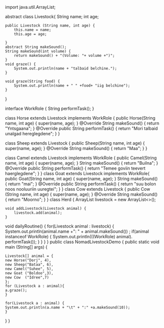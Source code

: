 import java.util.ArrayList;

abstract class  Livestock{
    String name;
    int age;

    public Livestock (String name, int age) {
        this.name = name;
        this.age = age;
        
    }
    abstract String makeSound();
    String makeSound(int volume) {
        return makeSound() + "(Volume: "+ volume +")";
    }
    void graze() {
        System.out.println(name + "talbaid belchine.");
    }
     
    void graze(String food) {
        System.out.println(name + " " +food+ "iig belchine");
    }
}

interface WorkRole {
    String performTask();
}

class Horse extends Livestock implements WorkRole {
    public Horse(String name, int age) {
        super(name, age);
    }
    @Override
    String makeSound() {
        return "Yntsgaana";
    }
    @Override
    public String performTask() {
        return "Mori talbaid unalgad hereglegdene";
    }
}

class Sheep extends Livestock {
    public Sheep(String name, int age) {
        super(name, age);
    }
    @Override
    String makeSound() {
        return "Maa";
    } 
}

class Camel extends Livestock implements WorkRole {
    public Camel(String name, int age) {
        super(name, age);
    }
    String makeSound() {
        return "Builna";
    }
    @Override
    public String performTask() {
        return "Temee goviin teevert haerglegdene";
    }
}
class Goat extends Livestock implements WorkRole{
    public Goat(String name, int age) {
        super(name, age);
    }
    String makeSound() {
        return "mai";
    }
    @Override
    public String performTask() {
        return "suu bolon noos nooluuriin uuregtei";
    }
}
class Cow extends Livestock  {
    public Cow (String name, int age) {
    super(name, age);
    }
    @Override
    String makeSound() {
        return "Moorno";
    } 
}
class Herd {
    ArrayList<Livestock> livestock = new ArrayList<>();

    void addLivestock(Livestock animal) {
        livestock.add(animal);
    }
    
void dailyRoutine() {
    for(Livestock animal : livestock) {
        System.out.println(animal.name +": " + animal.makeSound()) ;
        if(animal instanceof WorkRole) {
            System.out.println(((WorkRole) animal). performTask());
            }
        }
    }
}
 public class NomadLivestockDemo {
   public static void main (String[] args) {
    
    Livestock[] animal = {
    new Horse("Dorj", 4),
    new Sheep("Bataa", 6),
    new Camel("Suhee", 5),
    new Goat ("Boldoo",3),
    new Cow  ("Idree",7)
    };
    for (Livestock a : animal){
    a.graze();
    }

    for(Livestock a : animal) {
    System.out.println(a.name + "\t" + ":" +a.makeSound(10));    
    }
  }
}
